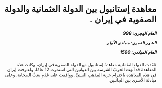 <h1 dir="rtl">معاهدة إستانبول بين الدولة العثمانية والدولة الصفوية في إيران .</h1>

<h5 dir="rtl">العام الهجري:  998

الشهر القمري: جمادى الأولى

العام الميلادي: 1590</h5>

<p dir="rtl">عَقَدت الدولة العثمانية معاهدةَ إستانبول مع الدولة الصفوية في إيران، وكانت هذه المعاهدة قد أنهت الحربَ الشرسة بين الدولتين التي استمرت 12 عامًا، واعترفت إيران في هذه المعاهدة باحترام حرية المذهبِ السنيِّ، ووافقت على عَدَمِ سَبِّ الصحابة، وعلى مبادلة الأسرى بين الجانبين.</p></br>

